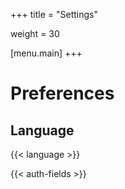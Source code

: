 +++
title = "Settings"

weight = 30

[menu.main]
+++

# Preferences

## Language

{{< language >}}

{{< auth-fields >}}

